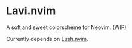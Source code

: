 # Lavi.nvim

A soft and sweet colorscheme for Neovim. (WIP)

Currently depends on [Lush.nvim](https://github.com/rktjmp/lush.nvim/).
